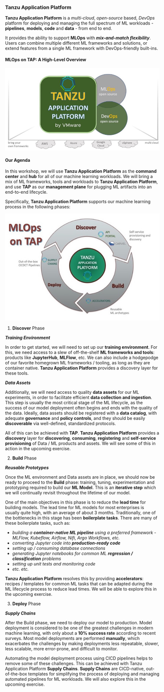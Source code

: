 ### Tanzu Application Platform

**Tanzu Application Platform** is a _multi-cloud_, _open-source_ based, _DevOps_ platform for deploying and managing
the full spectrum of ML workloads - **pipelines**, **models**, **code** and **data** - from end to end.

It provides the ability to support **MLOps** with **_mix-and-match flexibility_**. 
Users can combine multiple different ML frameworks and solutions, 
or extend features from a single ML framework with DevOps-friendly built-ins.

#### MLOps on TAP: A High-Level Overview

![High-Level Overview of MLOps on TAP](images/tanzumlops2.jpg)

#### Our Agenda 

In this workshop, we will use **Tanzu Application Platform** as the **command center** and **hub** for all of our machine learning workloads.
We will bring a mix of ML frameworks, tools and workloads to **Tanzu Application Platform**, 
and use **TAP** as our **management plane** for plugging ML artifacts into an end-to-end lifecycle.

Specifically, **Tanzu Application Platform** supports our machine learning process in the following phases:

![Machine Learning lifecycle with TAP](images/mlops-on-tap-2.jpg)

1. **Discover** Phase
  

_**Training Environment**_

In order to get started, we will need to set up our **training environment**. 
For this, we need access to a slew of off-the-shelf **ML frameworks and tools**: products like **JupyterHub**, **MLFlow**, etc. 
We can also include a hodgepodge of our favorite homegrown ML frameworks / tooling, as long as they are container native.
**Tanzu Application Platform** provides a discovery layer for these tools.


_**Data Assets**_

Additionally, we will need access to quality **data assets** for our ML experiments, in order to facilitate efficient **data collection and ingestion**. 
This step is usually the most critical stage of the ML lifecycle, as the success of our model deployment often begins and ends with the quality of the data.
Ideally, data assets should be registered with a **data catalog**, with adequate **governance** and **policy controls**,
and they should be easily **discoverable** via well-defined, standardized protocols.


All of this can be achieved with **TAP**. **Tanzu Application Platform** provides a **discovery** layer for **discovering**, **consuming**, **registering** and **self-service provisioning** 
of Data / ML products and assets. We will see some of this in action in the upcoming exercise.


2. **Build** Phase
  
_**Reusable Prototypes**_

Once the ML environment and Data assets are in place, we should now be ready to proceed to the **Build** phase: 
training, tuning, experimentation and prototyping required to build our **ML Model**. This is an **iterative step**
which we will continually revisit throughout the lifetime of our model.


One of the main objectives in this phase is to reduce the **lead time** for building models. 
The lead time for ML models for most enterprises is usually quite high, with an average of about 3 months. 
Traditionally, one of the bottlenecks in this stage has been **boilerplate tasks**. 
There are many of these boilerplate tasks, such as:
* _building a **container-native ML pipeline** using a preferred framework - MLFlow, Kubeflow, Airflow, Nifi, Argo Workflows, etc._
* _converting Jupyter code into **production-ready code**_
* _setting up / consuming database connections_
* _generating Jupyter notebooks for common ML **regression / classification** problems_
* _setting up unit tests and monitoring code_
* _etc. etc._
  
  
**Tanzu Application Platform** resolves this by providing **accelerators**: recipes / templates for common ML tasks 
that can be adapted during the ML lifecycle process to reduce lead times. We will be able to explore this in the upcoming exercise.


3. **Deploy** Phase

_**Supply Chains**_

After the Build phase, we need to deploy our model to production. 
Model deployment is considered to be one of the greatest challenges in modern machine learning, 
with only about a **10% success rate** according to recent surveys.
Most model deployments are performed **manually**, which exacerbates the challenges 
by making deployments less repeatable, slower, less scalable, more error-prone, and difficult to monitor.

Automating the model deployment process using CICD pipelines helps to remove some of these challenges.
This can be achieved with Tanzu Application Platform **Supply Chains**.
**Supply Chains** are CICD-native, out-of-the-box templates for simplifying the process of 
deploying and managing automated pipelines for ML workloads. We will also explore this in the upcoming exercise.


